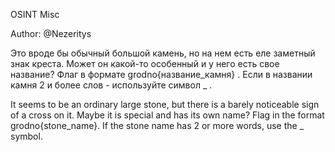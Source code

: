 OSINT Misc

Author: @Nezeritys

Это вроде бы обычный большой камень, но на нем есть еле заметный знак креста. Может он какой-то особенный и у него есть свое название?
Флаг в формате grodno{название_камня} . Если в названии камня 2 и более слов - используйте символ _ .

It seems to be an ordinary large stone, but there is a barely noticeable sign of a cross on it. Maybe it is special and has its own name?
Flag in the format grodno{stone_name}. If the stone name has 2 or more words, use the _ symbol.
